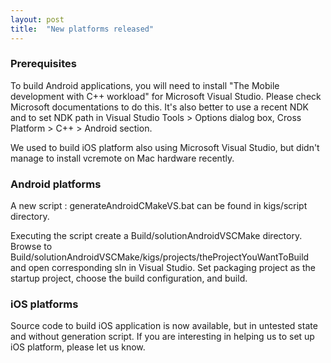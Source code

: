 ```yaml
---
layout: post
title:  "New platforms released"
---
```


### Prerequisites

To build Android applications, you will need to install "The Mobile development with C++ workload" for Microsoft Visual Studio. Please check Microsoft documentations to do this.
It's also better to use a recent NDK and to set NDK path in Visual Studio Tools > Options dialog box, Cross Platform > C++ > Android section.

We used to build iOS platform also using Microsoft Visual Studio, but didn't manage to install vcremote on Mac hardware recently.

### Android platforms

A new script : generateAndroidCMakeVS.bat can be found in kigs/script directory. 

Executing the script create a Build/solutionAndroidVSCMake directory. Browse to Build/solutionAndroidVSCMake/kigs/projects/theProjectYouWantToBuild and open corresponding sln in Visual Studio.
Set packaging project as the startup project, choose the build configuration, and build.

### iOS platforms

Source code to build iOS application is now available, but in untested state and without generation script. 
If you are interesting in helping us to set up iOS platform, please let us know.

